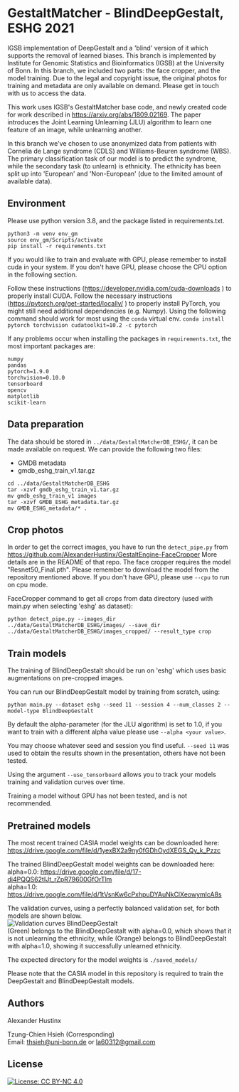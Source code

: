 # GestaltMatcher - BlindDeepGestalt, ESHG 2021
IGSB implementation of DeepGestalt and a 'blind' version of it which supports the removal of learned biases.
This branch is implemented by Institute for Genomic Statistics and Bioinformatics (IGSB) at the University of Bonn. 
In this branch, we included two parts: the face cropper, and the model training. 
Due to the legal and copyright issue, the original photos for training and metadata are only available on demand. 
Please get in touch with us to access the data.

This work uses IGSB's GestaltMatcher base code, and newly created code for work described in https://arxiv.org/abs/1809.02169.
The paper introduces the Joint Learning Unlearning (JLU) algorithm to learn one feature of an image, while unlearning another.

In this branch we've chosen to use anonymized data from patients with Cornelia de Lange syndrome (CDLS) and 
Williams-Beuren syndrome (WBS).
The primary classification task of our model is to predict the syndrome, while the secondary task (to unlearn) is ethnicity.
The ethnicity has been split up into 'European' and 'Non-European' (due to the limited amount of available data). 

## Environment

Please use python version 3.8, and the package listed in requirements.txt.

```
python3 -m venv env_gm
source env_gm/Scripts/activate
pip install -r requirements.txt
```

If you would like to train and evaluate with GPU, please remember to install cuda in your system.
If you don't have GPU, please choose the CPU option in the following section.

Follow these instructions (https://developer.nvidia.com/cuda-downloads ) to properly install CUDA.
Follow the necessary instructions (https://pytorch.org/get-started/locally/ ) to properly install PyTorch, you might still need additional dependencies (e.g. Numpy).
Using the following command should work for most using the `conda` virtual env.
```conda install pytorch torchvision cudatoolkit=10.2 -c pytorch```

If any problems occur when installing the packages in `requirements.txt`, the most important packages are:
```
numpy
pandas
pytorch=1.9.0
torchvision=0.10.0
tensorboard
opencv
matplotlib
scikit-learn
```

## Data preparation
The data should be stored in `../data/GestaltMatcherDB_ESHG/`, it can be made available on request. 
We can provide the following two files:
* GMDB metadata
* gmdb_eshg_train_v1.tar.gz

```
cd ../data/GestaltMatcherDB_ESHG
tar -xzvf gmdb_eshg_train_v1.tar.gz
mv gmdb_eshg_train_v1 images
tar -xzvf GMDB_ESHG_metadata.tar.gz
mv GMDB_ESHG_metadata/* .
```

## Crop photos
In order to get the correct images, you have to run the `detect_pipe.py` from https://github.com/AlexanderHustinx/GestaltEngine-FaceCropper
More details are in the README of that repo. The face cropper requires the model "Resnet50_Final.pth".
Please remember to download the model from the repository mentioned above. 
If you don't have GPU, please use `--cpu` to run on cpu mode.

FaceCropper command to get all crops from data directory (used with main.py when selecting 'eshg' as dataset):
```
python detect_pipe.py --images_dir ../data/GestaltMatcherDB_ESHG/images/ --save_dir ../data/GestaltMatcherDB_ESHG/images_cropped/ --result_type crop
```


## Train models
The training of BlindDeepGestalt should be run on 'eshg' which uses basic augmentations on pre-cropped images.

You can run our BlindDeepGestalt model by training from scratch, using:
```
python main.py --dataset eshg --seed 11 --session 4 --num_classes 2 --model-type BlindDeepGestalt
```

By default the alpha-parameter (for the JLU algorithm) is set to 1.0, if you want to train with a different 
alpha value please use `--alpha <your value>`.

You may choose whatever seed and session you find useful.
`--seed 11` was used to obtain the results shown in the presentation, others have not been tested.

Using the argument `--use_tensorboard` allows you to track your models training and validation curves over time.

Training a model without GPU has not been tested, and is not recommended.

## Pretrained models
The most recent trained CASIA model weights can be downloaded here: <br />
https://drive.google.com/file/d/1yexBX2a9ny0fGDhOydXEGS_Qy_k_Pzzc

The trained BlindDeepGestalt model weights can be downloaded here: <br />
alpha=0.0: https://drive.google.com/file/d/17-di4PQQS62tIJt_rZpR79600GfOrTlm <br />
alpha=1.0: https://drive.google.com/file/d/1tVsnKw6cPxhpuDYAuNkClXeowymlcA8s 

The validation curves, using a perfectly balanced validation set, for both models are shown below. <br />
![Validation curves BlindDeepGestalt](https://github.com/igsb/GestaltMatcher/blob/eshg2021/validation_curves.jpg?raw=true) <br />
(Green) belongs to the BlindDeepGestalt with alpha=0.0, which shows that it is not unlearning the ethnicity, 
while (Orange) belongs to BlindDeepGestalt with alpha=1.0, showing it successfully unlearned ethnicity.

The expected directory for the model weights is `./saved_models/`

Please note that the CASIA model in this repository is required to train the DeepGestalt and BlindDeepGestalt models.


## Authors
Alexander Hustinx <br />

Tzung-Chien Hsieh (Corresponding) <br />
Email: thsieh@uni-bonn.de or la60312@gmail.com

## License
[![License: CC BY-NC 4.0](https://img.shields.io/badge/License-CC%20BY--NC%204.0-lightgrey.svg)](http://creativecommons.org/licenses/by-nc/4.0/)
